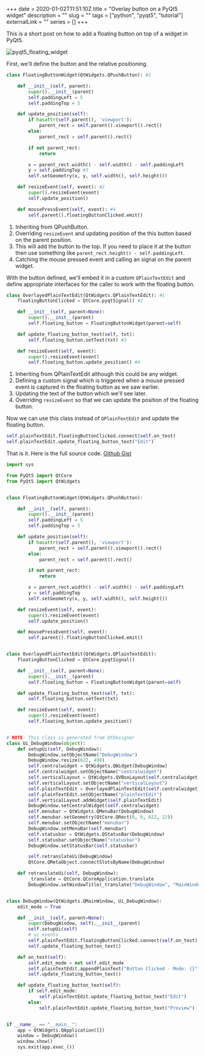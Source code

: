 +++ 
date = 2020-01-02T11:51:10Z
title = "Overlay button on a PyQt5 widget"
description = ""
slug = "" 
tags = ["python", "pyqt5", "tutorial"]
externalLink = ""
series = []
+++

This is a short post on how to add a floating button on top of a widget in PyQt5.

![pyqt5_floating_widget](/images/007/6tpq07fmmwo1rt4gadry.gif)

First, we'll define the button and the relative positioning.

```python
class FloatingButtonWidget(QtWidgets.QPushButton): #1

    def __init__(self, parent):
        super().__init__(parent)
        self.paddingLeft = 5
        self.paddingTop = 5

    def update_position(self): 
        if hasattr(self.parent(), 'viewport'):
            parent_rect = self.parent().viewport().rect()
        else:
            parent_rect = self.parent().rect()

        if not parent_rect:
            return

        x = parent_rect.width() - self.width() - self.paddingLeft
        y = self.paddingTop #3
        self.setGeometry(x, y, self.width(), self.height())

    def resizeEvent(self, event): #2
        super().resizeEvent(event)
        self.update_position()

    def mousePressEvent(self, event): #4
        self.parent().floatingButtonClicked.emit()

```
1. Inheriting from QPushButton.
2. Overriding `resizeEvent` and updating position of the this button based on the parent position.
3. This will add the button to the top. If you need to place it at the button then use something like `parent_rect.height() - self.paddingLeft`.
4. Catching the mouse pressed event and calling an signal on the parent widget.

With the button defined, we'll embed it in a custom `QPlainTextEdit` and define appropriate interfaces for the caller to work with the floating button.

```python
class OverlayedPlainTextEdit(QtWidgets.QPlainTextEdit): #1
    floatingButtonClicked = QtCore.pyqtSignal() #2

    def __init__(self, parent=None):
        super().__init__(parent)
        self.floating_button = FloatingButtonWidget(parent=self)

    def update_floating_button_text(self, txt):
        self.floating_button.setText(txt) #3

    def resizeEvent(self, event):
        super().resizeEvent(event)
        self.floating_button.update_position() #4
```

1. Inheriting from QPlainTextEdit although this could be any widget.
2. Defining a custom signal which is triggered when a mouse pressed event is captured in the floating button as we saw earlier.
3. Updating the text of the button which we'll see later.
4. Overriding `resizeEvent` so that we can update the position of the floating button.

Now we can use this class instead of `QPlainTextEdit` and update the floating button.

```python
self.plainTextEdit.floatingButtonClicked.connect(self.on_test)
self.plainTextEdit.update_floating_button_text("Edit")`
```

That is it. Here is the full source code. [Github Gist](https://gist.github.com/namuan/e34387e53e62b52c6aea2146108a92c7)

```python
import sys

from PyQt5 import QtCore
from PyQt5 import QtWidgets


class FloatingButtonWidget(QtWidgets.QPushButton):

    def __init__(self, parent):
        super().__init__(parent)
        self.paddingLeft = 5
        self.paddingTop = 5

    def update_position(self):
        if hasattr(self.parent(), 'viewport'):
            parent_rect = self.parent().viewport().rect()
        else:
            parent_rect = self.parent().rect()

        if not parent_rect:
            return

        x = parent_rect.width() - self.width() - self.paddingLeft
        y = self.paddingTop
        self.setGeometry(x, y, self.width(), self.height())

    def resizeEvent(self, event):
        super().resizeEvent(event)
        self.update_position()

    def mousePressEvent(self, event):
        self.parent().floatingButtonClicked.emit()


class OverlayedPlainTextEdit(QtWidgets.QPlainTextEdit):
    floatingButtonClicked = QtCore.pyqtSignal()

    def __init__(self, parent=None):
        super().__init__(parent)
        self.floating_button = FloatingButtonWidget(parent=self)

    def update_floating_button_text(self, txt):
        self.floating_button.setText(txt)

    def resizeEvent(self, event):
        super().resizeEvent(event)
        self.floating_button.update_position()


# NOTE: This class is generated from QtDesigner
class Ui_DebugWindow(object):
    def setupUi(self, DebugWindow):
        DebugWindow.setObjectName("DebugWindow")
        DebugWindow.resize(622, 498)
        self.centralwidget = QtWidgets.QWidget(DebugWindow)
        self.centralwidget.setObjectName("centralwidget")
        self.verticalLayout = QtWidgets.QVBoxLayout(self.centralwidget)
        self.verticalLayout.setObjectName("verticalLayout")
        self.plainTextEdit = OverlayedPlainTextEdit(self.centralwidget)
        self.plainTextEdit.setObjectName("plainTextEdit")
        self.verticalLayout.addWidget(self.plainTextEdit)
        DebugWindow.setCentralWidget(self.centralwidget)
        self.menubar = QtWidgets.QMenuBar(DebugWindow)
        self.menubar.setGeometry(QtCore.QRect(0, 0, 622, 22))
        self.menubar.setObjectName("menubar")
        DebugWindow.setMenuBar(self.menubar)
        self.statusbar = QtWidgets.QStatusBar(DebugWindow)
        self.statusbar.setObjectName("statusbar")
        DebugWindow.setStatusBar(self.statusbar)

        self.retranslateUi(DebugWindow)
        QtCore.QMetaObject.connectSlotsByName(DebugWindow)

    def retranslateUi(self, DebugWindow):
        _translate = QtCore.QCoreApplication.translate
        DebugWindow.setWindowTitle(_translate("DebugWindow", "MainWindow"))


class DebugWindow(QtWidgets.QMainWindow, Ui_DebugWindow):
    edit_mode = True

    def __init__(self, parent=None):
        super(DebugWindow, self).__init__(parent)
        self.setupUi(self)
        # ui events
        self.plainTextEdit.floatingButtonClicked.connect(self.on_test)
        self.update_floating_button_text()

    def on_test(self):
        self.edit_mode = not self.edit_mode
        self.plainTextEdit.appendPlainText("Button Clicked - Mode: {}".format("Edit" if self.edit_mode else "Preview"))
        self.update_floating_button_text()

    def update_floating_button_text(self):
        if self.edit_mode:
            self.plainTextEdit.update_floating_button_text("Edit")
        else:
            self.plainTextEdit.update_floating_button_text("Preview")


if __name__ == "__main__":
    app = QtWidgets.QApplication([])
    window = DebugWindow()
    window.show()
    sys.exit(app.exec_())
```